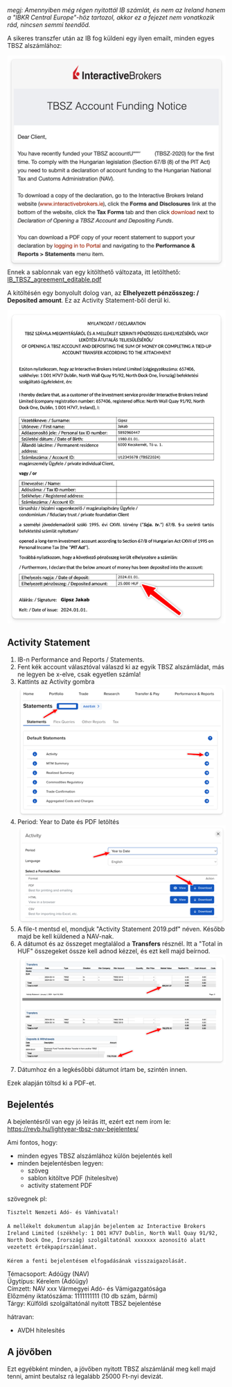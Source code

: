_megj: Amennyiben még régen nyitottál IB számlát, és nem az Ireland hanem a "IBKR Central Europe"-höz tartozol, akkor ez a fejezet nem vonatkozik rád, nincsen semmi teendőd._

A sikeres transzfer után az IB fog küldeni egy ilyen emailt, minden egyes TBSZ alszámlához:

![](images/funding%20notice.png)
Ennek a sablonnak van egy kitölthető változata, itt letölthető: [IB_TBSZ_agreement_editable.pdf](sablonok/IB_TBSZ_agreement_editable.pdf)

A kitöltésén egy bonyolult dolog van, az **Elhelyezett pénzösszeg: / Deposited amount**.
Ez az Activity Statement-ből derül ki.

![](assets/nav%20bejelento%20kep.png)

## Activity Statement

1. IB-n Performance and Reports / Statements.
2. Fent kék account választóval válaszd ki az egyik TBSZ alszámládat, más ne legyen be x-elve, csak egyetlen számla!
3. Kattints az Activity gombra
   ![](assets/activity%20report.png)
4. Period: Year to Date és PDF letöltés
   ![](assets/activity%20report%20PDF.png)
5. A file-t mentsd el, mondjuk "Activity Statement 2019.pdf" néven. Később majd be kell küldened a NAV-nak.
6. A dátumot és az összeget megtalálod a **Transfers** résznél. Itt a "Total in HUF" összegeket össze kell adnod kézzel, és ezt kell majd beírnod.
   ![](assets/activity%20calculate.png)
7. Dátumhoz én a legkésőbbi dátumot írtam be, szintén innen.

Ezek alapján töltsd ki a PDF-et.

## Bejelentés

A bejelentésről van egy jó leírás itt, ezért ezt nem írom le:
https://revb.hu/lightyear-tbsz-nav-bejelentes/

Ami fontos, hogy:

- minden egyes TBSZ alszámlához külön bejelentés kell
- minden bejelentésben legyen:
    - szöveg
    - sablon kitöltve PDF (hitelesítve)
    - activity statement PDF

szövegnek pl:

```
Tisztelt Nemzeti Adó- és Vámhivatal!

A mellékelt dokumentum alapján bejelentem az Interactive Brokers Ireland Limited (székhely: 1 D01 H7V7 Dublin, North Wall Quay 91/92, North Dock One, Írország) szolgáltatónál xxxxxxx azonosító alatt vezetett értékpapírszámlámat.

Kérem a fenti bejelentésem elfogadásának visszaigazolását.
```

Témacsoport: Adóügy (NAV)  
Ügytípus: Kérelem (Adóügy)  
Címzett: NAV xxx Vármegyei Adó- és Vámigazgatósága  
Előzmény iktatószáma: 1111111111 (10 db szám, bármi)  
Tárgy: Külföldi szolgáltatónál nyitott TBSZ bejelentése

hátravan:

- AVDH hitelesítés

## A jövőben

Ezt egyébként minden, a jövőben nyitott TBSZ alszámlánál meg kell majd tenni, amint beutalsz rá legalább 25000 Ft-nyi devizát.
